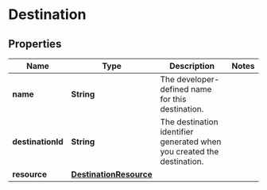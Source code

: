 # Destination

## Properties
Name | Type | Description | Notes
------------ | ------------- | ------------- | -------------
**name** | **String** | The developer-defined name for this destination. | 
**destinationId** | **String** | The destination identifier generated when you created the destination. | 
**resource** | [**DestinationResource**](DestinationResource.md) |  | 

